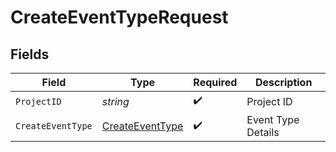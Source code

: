 # CreateEventTypeRequest


## Fields

| Field                                   | Type                                    | Required                                | Description                             |
| --------------------------------------- | --------------------------------------- | --------------------------------------- | --------------------------------------- |
| `ProjectID`                             | *string*                                | :heavy_check_mark:                      | Project ID                              |
| `CreateEventType`                       | [CreateEventType](./createeventtype.md) | :heavy_check_mark:                      | Event Type Details                      |